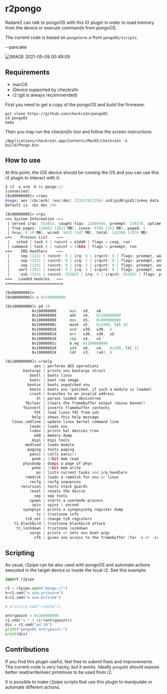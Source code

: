 r2pongo
=======

Radare2 can talk to pongoOS with this IO plugin in order to read memory
from the device or execute commands from pongoOS.

The current code is based on `pongoterm.m` from `pongoOS/scripts`.

--pancake

![IMAGE 2021-05-09 00:49:09](https://user-images.githubusercontent.com/6431515/117555536-5e471d80-b060-11eb-9a5c-93ea57620a58.jpg)


Requirements
------------

* macOS
* iDevice supported by checkra1n
* r2 (git is always recommended)

First you need to get a copy of the pongoOS and build the firmware:

```
git clone https://github.com/checkra1n/pongoOS
cd pongoOS
make
```

Then you may run the checkra1n tool and follow the screen instructions.

```
/Applications/checkra1n.app/Contents/MacOS/checkra1n -k build/Pongo.bin
```

How to use
----------

At this point, the iOS device should be running the OS and you can use
this r2 plugin to interact with it:

```asm
$ r2 -a arm -b 64 pongo://
[connected]
[0x00000000]> =!aes
Usage: aes [cbc|ecb] [enc|dec] [128|192|256] uid|gid0|gid1|ivkey data
Default is: cbc dec 256

[0x00000000]> =!ps
=+= System Information ===
 | served irqs: 553853, caught fiqs: 12669444, preempt: 238576, uptime: 12723.8s
 | free pages: 116603 (1821 MB), inuse: 9786 (152 MB), paged: 5
 | heap: 8 (0 MB), wired: 9433 (147 MB), total: 126389 (1974 MB)
=+=    Process List    ===
 |   sched | task 0 | runcnt = e1d40 | flags = coop, run
 | command | task 4 | runcnt = 18b8a | flags = preempt, run
=+=    IRQ Handlers    ===
 |     sep (122) | runcnt: 0 | irq: 0 | irqcnt: 0 | flags: preempt, wait
 |     sep (123) | runcnt: 0 | irq: 1 | irqcnt: 0 | flags: preempt, wait
 |     sep (124) | runcnt: 0 | irq: 2 | irqcnt: 0 | flags: preempt, wait
 |    uart (282) | runcnt: 0 | irq: 3 | irqcnt: 0 | flags: preempt, wait
 |     usb (324) | runcnt: 553853 | irq: 4 | irqcnt: 553853 | flags: preempt, wait
=+=   Loaded modules   ===
=+========================

[0x00000000]>
[0x00000000]> s 0x100000000

[0x100000000]> pd 10
            0x100000000      mov   x9,   x8
            0x100000004      adr   x4,   0x100000000
            0x100000008      mov   x5,   0x800000000
            0x10000000c      movk  x5,   0x1800, lsl 16
            0x100000010      and   x30,  x30,  4
            0x100000014      orr   x30,  x30,  x5
            0x100000018      cmp   x4,   x5
            0x10000001c      b.eq  0x100000080
            0x100000020      add   x6,   x4,   0x200, lsl 12
            0x100000024      ldr   x3,   [x4], 8

[0x100000000]> =!help
             aes | performs AES operations
        bootargs | prints xnu bootargs struct
           bootl | boots linux
           bootr | boot raw image
          bootux | boots unpatched xnu
           bootx | boots xnu (patched, if such a module is loaded)
           crash | branches to an invalid address
              dt | parses loaded devicetree
         fbclear | clears the framebuffer output (minus banner)
        fbinvert | inverts framebuffer contents
             fdt | load linux fdt from usb
            help | shows this help message
   linux_cmdline | update linux kernel command line
           loadx | loads xnu
           lsdev | prints hal devices tree
             md8 | memory dump
            mipi | mipi tools
         modload | loads module
          paging | tests paging
           panic | calls panic()
            peek | 32bit mem read
        physdump | dumps a page of phys
            poke | 32bit mem write
              ps | lists current tasks and irq handlers
         ramdisk | loads a ramdisk for xnu or linux
           recfg | recfg sequences
       recursion | tests stack guards
           reset | resets the device
             sep | sep tools
           spawn | starts a usermode process
            spin | spins 1 second
        synopsys | prints a synopsysotg register dump
              tz | trustzone info
         tz0_set | change tz0 registers
    tz_blackbird | trustzone blackbird attack
     tz_lockdown | trustzone lockdown
           xargs | prints or sets xnu boot-args
             xfb | gives xnu access to the framebuffer (for -v or -s)
```

Scripting
---------

As usual, r2pipe can be also used with pongoOS and automate actions executed in the target device or inside the local r2. See this example:

```py
import r2pipe

r2 = r2pipe.open("pongo://")
h=r2.cmd("e asm.arch=arm")
h=r2.cmd("e asm.bits=64")

# print(r2.cmd("=!help"))

entrypoint = 0x100000000
r2.cmd("s " + str(entrypoint))
dis = r2.cmd("pd 10")
print("pongoOS entrypoint:")
print(dis)
```

Contributions
-------------

If you find this plugin useful, feel free to submit fixes and improvements. The current code is very hacky, but it works. Ideally `pongoOS` should expose better read/write/exec primitives to be used from r2.

It is possible to make r2pipe scripts that use this plugin to manipulate or automate different actions.
